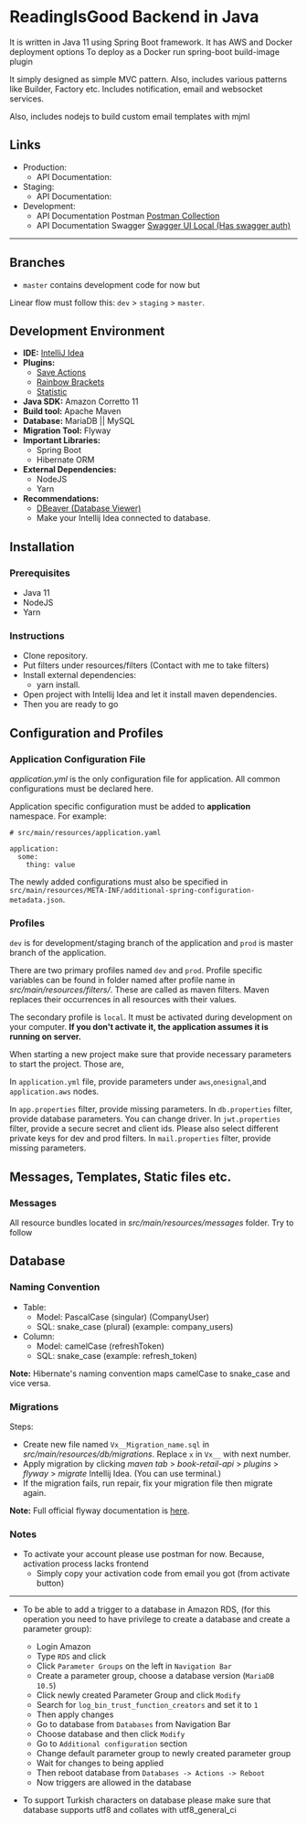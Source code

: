 # ReadingIsGood Backend in Java

It is written in Java 11 using Spring Boot framework. It has AWS and Docker deployment options
To deploy as a Docker run spring-boot build-image plugin

It simply designed as simple MVC pattern. Also, includes various patterns like Builder, Factory etc. 
Includes notification, email and websocket services. 

Also, includes nodejs to build custom email templates with mjml 


## Links
- Production:
  - API Documentation:
- Staging:
  - API Documentation:
- Development:
  - API Documentation Postman [Postman Collection](https://www.postman.com/arifburakdemiray/workspace/book-retail-api)
  - API Documentation Swagger [Swagger UI Local (Has swagger auth)](http://localhost:5000/documentation/index.html)
<hr />

## Branches

- `master` contains development code for now but

Linear flow must follow this: `dev` > `staging` > `master`.

## Development Environment

- **IDE:** [IntelliJ Idea](https://www.jetbrains.com/idea/)
- **Plugins:**
  - [Save Actions](https://plugins.jetbrains.com/plugin/7642-save-actions)
  - [Rainbow Brackets](https://plugins.jetbrains.com/plugin/10080-rainbow-brackets)
  - [Statistic](https://plugins.jetbrains.com/plugin/4509-statistic)
- **Java SDK:** Amazon Corretto 11
- **Build tool:** Apache Maven
- **Database:** MariaDB || MySQL
- **Migration Tool:** Flyway
- **Important Libraries:**
  - Spring Boot
  - Hibernate ORM
- **External Dependencies:**
  - NodeJS
  - Yarn
- **Recommendations:**
  - [DBeaver (Database Viewer)](https://dbeaver.io/)
  - Make your Intellij Idea connected to database.

## Installation

### Prerequisites

- Java 11
- NodeJS
- Yarn

### Instructions

- Clone repository.
- Put filters under resources/filters (Contact with me to take filters)
- Install external dependencies:
  - yarn install.
- Open project with Intellij Idea and let it install maven dependencies.
- Then you are ready to go

## Configuration and Profiles

### Application Configuration File

_application.yml_ is the only configuration file for application. All common configurations must be declared here.

Application specific configuration must be added to **application** namespace. For example:

    # src/main/resources/application.yaml

    application:
      some:
        thing: value

The newly added configurations must also be specified
in `src/main/resources/META-INF/additional-spring-configuration-metadata.json`.

### Profiles

`dev` is for development/staging branch of the application and `prod` is master branch of the application.

There are two primary profiles named `dev` and `prod`. Profile specific variables can be found in folder named after
profile name in _src/main/resources/filters/_. These are called as maven filters. Maven replaces their occurrences in
all resources with their values.

The secondary profile is `local`. It must be activated during development on your computer.
**If you don't activate it, the application assumes it is running on server.**

When starting a new project make sure that provide necessary parameters to start the project. Those are,

In `application.yml` file, provide parameters under `aws`,`onesignal`,and `application.aws` nodes.

In `app.properties` filter, provide missing parameters.
In `db.properties` filter, provide database parameters. You can change driver.
In `jwt.properties` filter, provide a secure secret and client ids. Please also select different private keys for dev and prod filters.
In `mail.properties` filter, provide missing parameters.

## Messages, Templates, Static files etc.

### Messages

All resource bundles located in _src/main/resources/messages_ folder. Try to follow

## Database

### Naming Convention

- Table:
  - Model: PascalCase (singular) (CompanyUser)
  - SQL: snake_case (plural) (example: company_users)
- Column:
  - Model: camelCase (refreshToken)
  - SQL: snake_case (example: refresh_token)

**Note:** Hibernate's naming convention maps camelCase to snake_case and vice versa.

### Migrations

Steps:

- Create new file named `Vx__Migration_name.sql` in _src/main/resources/db/migrations_. Replace `x` in `Vx__` with next
  number.
- Apply migration by clicking _maven tab_ > _book-retail-api_ > _plugins_ > _flyway_ > _migrate_ Intellij Idea. (You can
  use terminal.)
- If the migration fails, run repair, fix your migration file then migrate again.

**Note:** Full official flyway documentation is [here](https://flywaydb.org/documentation/concepts/migrations).

### Notes

- To activate your account please use postman for now. Because, activation process lacks frontend
  - Simply copy your activation code from email you got (from activate button)

<hr />


- To be able to add a trigger to a database in Amazon RDS, (for this operation you need to have privilege to create a
  database and create a parameter group):

  - Login Amazon
  - Type `RDS` and click
  - Click `Parameter Groups` on the left in `Navigation Bar`
  - Create a parameter group, choose a database version (`MariaDB 10.5`)
  - Click newly created Parameter Group and click `Modify`
  - Search for `log_bin_trust_function_creators` and set it to `1`
  - Then apply changes
  - Go to database from `Databases` from Navigation Bar
  - Choose database and then click `Modify`
  - Go to `Additional configuration` section
  - Change default parameter group to newly created parameter group
  - Wait for changes to being applied
  - Then reboot database from `Databases -> Actions -> Reboot`
  - Now triggers are allowed in the database

- To support Turkish characters on database please make sure that database supports utf8 and collates with
  utf8_general_ci
